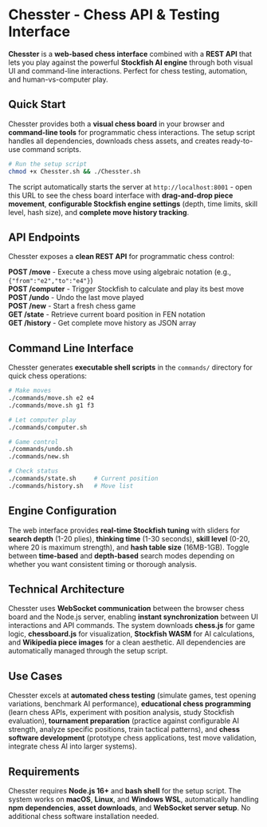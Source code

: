 # Chesster - Chess API & Testing Interface

**Chesster** is a **web-based chess interface** combined with a **REST API** that lets you play against the powerful **Stockfish AI engine** through both visual UI and command-line interactions. Perfect for chess testing, automation, and human-vs-computer play.

## Quick Start

Chesster provides both a **visual chess board** in your browser and **command-line tools** for programmatic chess interactions. The setup script handles all dependencies, downloads chess assets, and creates ready-to-use command scripts.

```bash
# Run the setup script
chmod +x Chesster.sh && ./Chesster.sh
```

The script automatically starts the server at `http://localhost:8001` - open this URL to see the chess board interface with **drag-and-drop piece movement**, **configurable Stockfish engine settings** (depth, time limits, skill level, hash size), and **complete move history tracking**.

## API Endpoints

Chesster exposes a **clean REST API** for programmatic chess control:

**POST /move** - Execute a chess move using algebraic notation (e.g., `{"from":"e2","to":"e4"}`)  
**POST /computer** - Trigger Stockfish to calculate and play its best move  
**POST /undo** - Undo the last move played  
**POST /new** - Start a fresh chess game  
**GET /state** - Retrieve current board position in FEN notation  
**GET /history** - Get complete move history as JSON array  

## Command Line Interface

Chesster generates **executable shell scripts** in the `commands/` directory for quick chess operations:

```bash
# Make moves
./commands/move.sh e2 e4
./commands/move.sh g1 f3

# Let computer play
./commands/computer.sh

# Game control
./commands/undo.sh
./commands/new.sh

# Check status
./commands/state.sh     # Current position
./commands/history.sh   # Move list
```

## Engine Configuration

The web interface provides **real-time Stockfish tuning** with sliders for **search depth** (1-20 plies), **thinking time** (1-30 seconds), **skill level** (0-20, where 20 is maximum strength), and **hash table size** (16MB-1GB). Toggle between **time-based** and **depth-based** search modes depending on whether you want consistent timing or thorough analysis.

## Technical Architecture

Chesster uses **WebSocket communication** between the browser chess board and the Node.js server, enabling **instant synchronization** between UI interactions and API commands. The system downloads **chess.js** for game logic, **chessboard.js** for visualization, **Stockfish WASM** for AI calculations, and **Wikipedia piece images** for a clean aesthetic. All dependencies are automatically managed through the setup script.

## Use Cases

Chesster excels at **automated chess testing** (simulate games, test opening variations, benchmark AI performance), **educational chess programming** (learn chess APIs, experiment with position analysis, study Stockfish evaluation), **tournament preparation** (practice against configurable AI strength, analyze specific positions, train tactical patterns), and **chess software development** (prototype chess applications, test move validation, integrate chess AI into larger systems).

## Requirements

Chesster requires **Node.js 16+** and **bash shell** for the setup script. The system works on **macOS**, **Linux**, and **Windows WSL**, automatically handling **npm dependencies**, **asset downloads**, and **WebSocket server setup**. No additional chess software installation needed.

